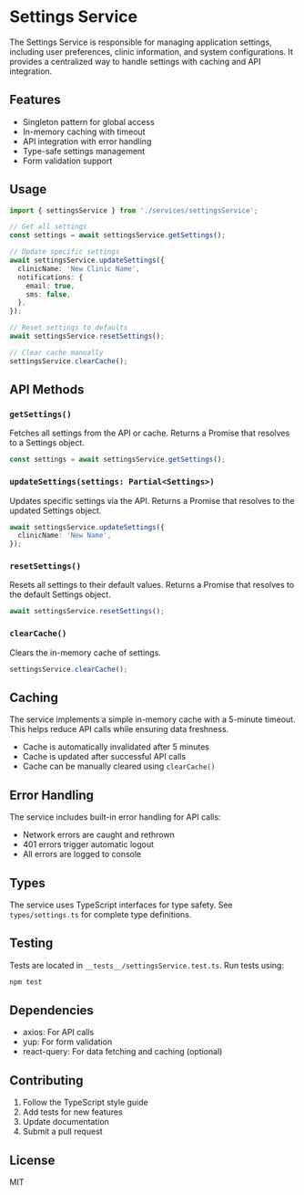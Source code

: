 # Settings Service

The Settings Service is responsible for managing application settings, including user preferences, clinic information, and system configurations. It provides a centralized way to handle settings with caching and API integration.

## Features

- Singleton pattern for global access
- In-memory caching with timeout
- API integration with error handling
- Type-safe settings management
- Form validation support

## Usage

```typescript
import { settingsService } from './services/settingsService';

// Get all settings
const settings = await settingsService.getSettings();

// Update specific settings
await settingsService.updateSettings({
  clinicName: 'New Clinic Name',
  notifications: {
    email: true,
    sms: false,
  },
});

// Reset settings to defaults
await settingsService.resetSettings();

// Clear cache manually
settingsService.clearCache();
```

## API Methods

### `getSettings()`

Fetches all settings from the API or cache. Returns a Promise that resolves to a Settings object.

```typescript
const settings = await settingsService.getSettings();
```

### `updateSettings(settings: Partial<Settings>)`

Updates specific settings via the API. Returns a Promise that resolves to the updated Settings object.

```typescript
await settingsService.updateSettings({
  clinicName: 'New Name',
});
```

### `resetSettings()`

Resets all settings to their default values. Returns a Promise that resolves to the default Settings object.

```typescript
await settingsService.resetSettings();
```

### `clearCache()`

Clears the in-memory cache of settings.

```typescript
settingsService.clearCache();
```

## Caching

The service implements a simple in-memory cache with a 5-minute timeout. This helps reduce API calls while ensuring data freshness.

- Cache is automatically invalidated after 5 minutes
- Cache is updated after successful API calls
- Cache can be manually cleared using `clearCache()`

## Error Handling

The service includes built-in error handling for API calls:

- Network errors are caught and rethrown
- 401 errors trigger automatic logout
- All errors are logged to console

## Types

The service uses TypeScript interfaces for type safety. See `types/settings.ts` for complete type definitions.

## Testing

Tests are located in `__tests__/settingsService.test.ts`. Run tests using:

```bash
npm test
```

## Dependencies

- axios: For API calls
- yup: For form validation
- react-query: For data fetching and caching (optional)

## Contributing

1. Follow the TypeScript style guide
2. Add tests for new features
3. Update documentation
4. Submit a pull request

## License

MIT 